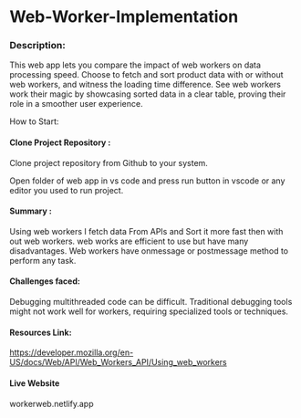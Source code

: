 # Web-Worker-Implementation

### Description:
This web app lets you compare the impact of web workers on data processing speed. Choose to fetch and sort product data with or without web workers, and witness the loading time difference. See web workers work their magic by showcasing sorted data in a clear table, proving their role in a smoother user experience.

How to Start:

#### Clone Project Repository :

Clone project repository from Github to your system.

Open folder of web app in vs code and press run button in vscode or any editor you used to run project.

#### Summary :

Using web workers I fetch data From APIs and Sort it more fast then with out web workers. web works are efficient to use but have many disadvantages. Web workers have onmessage or postmessage method to perform any task.

#### Challenges faced:
Debugging multithreaded code can be difficult.
Traditional debugging tools might not work well for workers, requiring specialized tools or techniques.

#### Resources Link:
 https://developer.mozilla.org/en-US/docs/Web/API/Web_Workers_API/Using_web_workers

#### Live Website
workerweb.netlify.app

